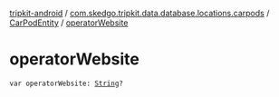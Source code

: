 [tripkit-android](../../index.md) / [com.skedgo.tripkit.data.database.locations.carpods](../index.md) / [CarPodEntity](index.md) / [operatorWebsite](./operator-website.md)

# operatorWebsite

`var operatorWebsite: `[`String`](https://kotlinlang.org/api/latest/jvm/stdlib/kotlin/-string/index.html)`?`